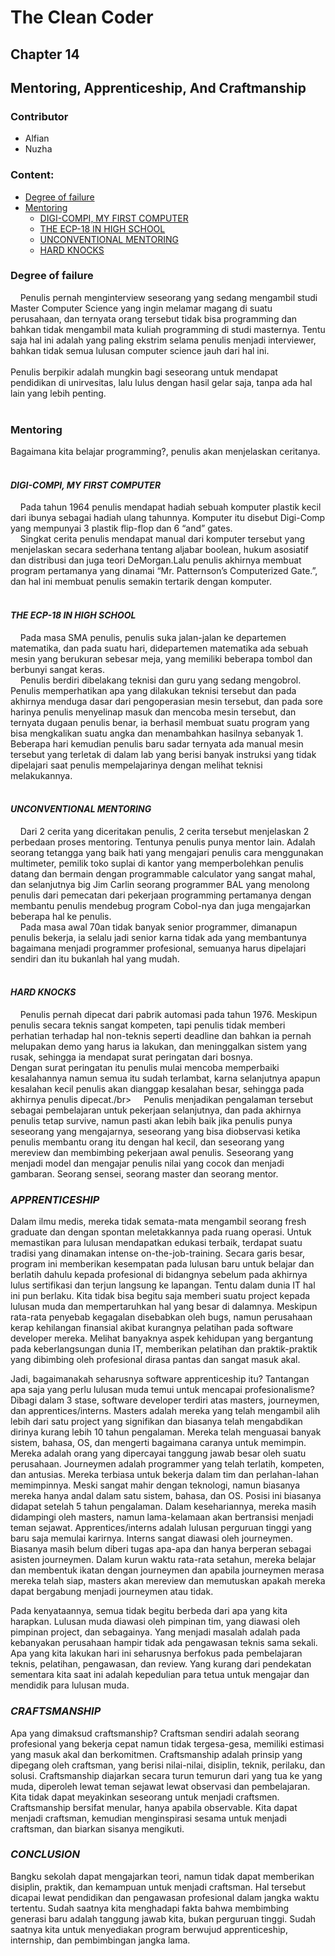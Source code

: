 # The Clean Coder
## Chapter 14
## Mentoring, Apprenticeship, And Craftmanship

### Contributor
* Alfian
* Nuzha

### Content:
* [Degree of failure](#degree-of-failure)
* [Mentoring](#mentoring)
   * [DIGI-COMPI, MY FIRST COMPUTER](#digi-compi-my-first-computer)
   * [THE ECP-18 IN HIGH SCHOOL](#the-ecp-18-in-high-school)
   * [UNCONVENTIONAL MENTORING](#unconventional-mentoring)
   * [HARD KNOCKS](#hard-knocks)
  
### Degree of failure
&nbsp;&nbsp;&nbsp;&nbsp;Penulis pernah menginterview seseorang yang sedang mengambil studi Master Computer Science yang ingin melamar magang di suatu perusahaan, dan ternyata orang tersebut tidak bisa programming dan bahkan tidak mengambil mata kuliah programming di studi masternya. Tentu saja hal ini adalah yang paling ekstrim selama penulis menjadi interviewer, bahkan tidak semua lulusan computer science jauh dari hal ini.</br></br>
Penulis berpikir adalah mungkin bagi seseorang untuk mendapat pendidikan di unirvesitas, lalu lulus dengan hasil gelar saja, tanpa ada hal lain yang lebih penting.
</br>
</br>
### Mentoring
Bagaimana kita belajar programming?, penulis akan menjelaskan ceritanya.
</br>
</br>
#### _DIGI-COMPI, MY FIRST COMPUTER_
&nbsp;&nbsp;&nbsp;&nbsp;Pada tahun 1964 penulis mendapat hadiah sebuah komputer plastik kecil dari ibunya sebagai hadiah ulang tahunnya. Komputer itu disebut Digi-Comp yang mempunyai 3 plastik flip-flop dan 6 “and” gates.</br>
&nbsp;&nbsp;&nbsp;&nbsp;Singkat cerita penulis mendapat manual dari komputer tersebut yang menjelaskan secara sederhana tentang aljabar boolean, hukum asosiatif dan distribusi dan juga teori DeMorgan.Lalu penulis akhirnya membuat program pertamanya yang dinamai “Mr. Patternson’s Computerized Gate.”, dan hal ini membuat penulis semakin tertarik dengan komputer.
</br>
</br>
#### _THE ECP-18 IN HIGH SCHOOL_
&nbsp;&nbsp;&nbsp;&nbsp;Pada masa SMA penulis, penulis suka jalan-jalan ke departemen matematika, dan pada suatu hari, didepartemen matematika ada sebuah mesin yang berukuran sebesar meja, yang memiliki beberapa tombol dan berbunyi sangat keras.</br>
&nbsp;&nbsp;&nbsp;&nbsp;Penulis berdiri dibelakang teknisi dan guru yang sedang mengobrol. Penulis memperhatikan apa yang dilakukan teknisi tersebut dan pada akhirnya menduga dasar dari pengoperasian mesin tersebut, dan pada sore harinya penulis menyelinap masuk dan mencoba mesin tersebut, dan ternyata dugaan penulis benar, ia berhasil membuat suatu program yang bisa mengkalikan suatu angka dan menambahkan hasilnya sebanyak 1. Beberapa hari kemudian penulis baru sadar ternyata ada manual mesin tersebut yang terletak di dalam lab yang berisi banyak instruksi yang tidak dipelajari saat penulis mempelajarinya dengan melihat teknisi melakukannya.
</br>
</br>
#### _UNCONVENTIONAL MENTORING_
&nbsp;&nbsp;&nbsp;&nbsp;Dari 2 cerita yang diceritakan penulis, 2 cerita tersebut menjelaskan 2 perbedaan proses mentoring.
Tentunya penulis punya mentor lain. Adalah seorang tetangga yang baik hati yang mengajari penulis cara menggunakan multimeter, pemilik toko suplai di kantor yang memperbolehkan penulis datang dan bermain dengan programmable calculator yang sangat mahal, dan selanjutnya big Jim Carlin seorang programmer BAL yang menolong penulis dari pemecatan dari pekerjaan programming pertamanya dengan membantu penulis mendebug program Cobol-nya dan juga mengajarkan beberapa hal ke penulis.</br>
&nbsp;&nbsp;&nbsp;&nbsp;Pada masa awal 70an tidak banyak senior programmer, dimanapun penulis bekerja, ia selalu jadi senior karna tidak ada yang membantunya bagaimana menjadi programmer profesional, semuanya harus dipelajari sendiri dan itu bukanlah hal yang mudah.
</br>
</br>
#### _HARD KNOCKS_
&nbsp;&nbsp;&nbsp;&nbsp;Penulis pernah dipecat dari pabrik automasi pada tahun 1976. Meskipun penulis secara teknis sangat kompeten, tapi penulis tidak memberi perhatian terhadap hal non-teknis seperti deadline dan bahkan ia pernah melupakan demo yang harus ia lakukan, dan meninggalkan sistem yang rusak, sehingga ia mendapat surat peringatan dari bosnya.</br>
Dengan surat peringatan itu penulis mulai mencoba memperbaiki kesalahannya namun semua itu sudah terlambat, karna selanjutnya apapun kesalahan kecil penulis akan dianggap kesalahan besar, sehingga pada akhirnya penulis dipecat./br>
&nbsp;&nbsp;&nbsp;&nbsp;Penulis menjadikan pengalaman tersebut sebagai pembelajaran untuk pekerjaan selanjutnya, dan pada akhirnya penulis tetap survive, namun pasti akan lebih baik jika penulis punya seseorang yang mengajarnya, seseorang yang bisa diobservasi ketika penulis membantu orang itu dengan hal kecil, dan seseorang yang mereview dan membimbing pekerjaan awal penulis. Seseorang yang menjadi model dan mengajar penulis nilai yang cocok dan menjadi gambaran. Seorang sensei, seorang master dan seorang mentor.</br>

### _APPRENTICESHIP_
Dalam ilmu medis, mereka tidak semata-mata mengambil seorang fresh graduate dan dengan 
spontan meletakkannya pada ruang operasi. Untuk memastikan para lulusan mendapatkan 
edukasi terbaik, terdapat suatu tradisi yang dinamakan intense on-the-job-training. 
Secara garis besar, program ini memberikan kesempatan pada lulusan baru untuk belajar 
dan berlatih dahulu kepada profesional di bidangnya sebelum pada akhirnya lulus 
sertifikasi dan terjun langsung ke lapangan. Tentu dalam dunia IT hal ini pun berlaku. 
Kita tidak bisa begitu saja memberi suatu project kepada lulusan muda dan 
mempertaruhkan hal yang besar di dalamnya. Meskipun rata-rata penyebab kegagalan 
disebabkan oleh bugs, namun perusahaan kerap kehilangan finansial akibat kurangnya 
pelatihan pada software developer mereka. Melihat banyaknya aspek kehidupan yang 
bergantung pada keberlangsungan dunia IT, memberikan pelatihan dan praktik-praktik 
yang dibimbing oleh profesional dirasa pantas dan sangat masuk akal.

Jadi, bagaimanakah seharusnya software apprenticeship itu? Tantangan apa saja yang 
perlu lulusan muda temui untuk mencapai profesionalisme? Dibagi dalam 3 stase, 
software developer terdiri atas masters, journeymen, dan apprentices/interns. 
Masters adalah mereka yang telah mengambil alih lebih dari satu project yang signifikan dan 
biasanya telah mengabdikan dirinya kurang lebih 10 tahun pengalaman. Mereka telah 
menguasai banyak sistem, bahasa, OS, dan mengerti bagaimana caranya untuk memimpin. 
Mereka adalah orang yang dipercayai tanggung jawab besar oleh suatu perusahaan.
Journeymen adalah programmer yang telah terlatih, kompeten, dan antusias. Mereka 
terbiasa untuk bekerja dalam tim dan perlahan-lahan memimpinnya. Meski sangat mahir 
dengan teknologi, namun biasanya mereka hanya andal dalam satu sistem, bahasa, dan OS. 
Posisi ini biasanya didapat setelah 5 tahun pengalaman. Dalam kesehariannya, mereka 
masih didampingi oleh masters, namun lama-kelamaan akan bertransisi menjadi teman 
sejawat.
Apprentices/interns adalah lulusan perguruan tinggi yang baru saja memulai karirnya. 
Interns sangat diawasi oleh journeymen. Biasanya masih belum diberi tugas apa-apa dan 
hanya berperan sebagai asisten journeymen. Dalam kurun waktu rata-rata setahun, mereka 
belajar dan membentuk ikatan dengan journeymen dan apabila journeymen merasa mereka 
telah siap, masters akan mereview dan memutuskan apakah mereka dapat bergabung menjadi 
journeymen atau tidak.

Pada kenyataannya, semua tidak begitu berbeda dari apa yang kita harapkan. Lulusan 
muda diawasi oleh pimpinan tim, yang diawasi oleh pimpinan project, dan sebagainya. 
Yang menjadi masalah adalah pada kebanyakan perusahaan hampir tidak ada pengawasan 
teknis sama sekali. Apa yang kita lakukan hari ini seharusnya berfokus pada 
pembelajaran teknis, pelatihan, pengawasan, dan review. Yang kurang dari pendekatan 
sementara kita saat ini adalah kepedulian para tetua untuk mengajar dan mendidik para 
lulusan muda.

### _CRAFTSMANSHIP_
Apa yang dimaksud craftsmanship? Craftsman sendiri adalah seorang profesional yang 
bekerja cepat namun tidak tergesa-gesa, memiliki estimasi yang masuk akal dan 
berkomitmen. Craftsmanship adalah prinsip yang dipegang oleh craftsman, yang berisi 
nilai-nilai, disiplin, teknik, perilaku, dan solusi. Craftsmanship diajarkan secara 
turun temurun dari yang tua ke yang muda, diperoleh lewat teman sejawat lewat 
observasi dan pembelajaran.
Kita tidak dapat meyakinkan seseorang untuk menjadi craftsmen. Craftsmanship bersifat 
menular, hanya apabila observable. Kita dapat menjadi craftsman, kemudian 
menginspirasi sesama untuk menjadi craftsman, dan biarkan sisanya mengikuti.

### _CONCLUSION_
Bangku sekolah dapat mengajarkan teori, namun tidak dapat memberikan disiplin, 
praktik, dan kemampuan untuk menjadi craftsman. Hal tersebut dicapai lewat pendidikan 
dan pengawasan profesional dalam jangka waktu tertentu. Sudah saatnya kita menghadapi 
fakta bahwa membimbing generasi baru adalah tanggung jawab kita, bukan perguruan 
tinggi. Sudah saatnya kita untuk menyediakan program berwujud apprenticeship, 
internship, dan pembimbingan jangka lama.
